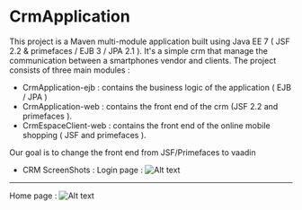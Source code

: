 CrmApplication
==============

This project is a Maven multi-module application built using Java EE 7 ( JSF 2.2 & primefaces / EJB 3 / JPA 2.1 ). It's a simple crm that manage the communication between a smartphones vendor and clients.
The project consists of three main modules :
  * CrmApplication-ejb : contains the business logic of the application ( EJB / JPA )
  * CrmApplication-web : contains the front end of the crm (JSF 2.2 and primefaces ).
  * CrmEspaceClient-web : contains the front end of the online mobile shopping ( JSF and primefaces ).
 
Our goal is to change the front end from JSF/Primefaces to vaadin
  * CRM ScreenShots :
 Login page :
![Alt text](https://googledrive.com/host/0B-Fsn0T9r-1FZWc4XzZLWkpiUXM/crm/auth.PNG?raw=true "Optional Title")
--------------------------------------------------------------------------------------------------------------------
  Home page :
![Alt text](https://googledrive.com/host/0B-Fsn0T9r-1FZWc4XzZLWkpiUXM/crm/index.PNG?raw=true "Optional Title")
